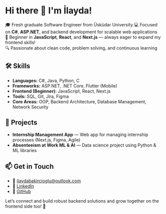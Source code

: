 # Hi there 👋 I'm İlayda!

🎓 Fresh graduate Software Engineer from Üsküdar University
💻 Focused on **C#**, **ASP.NET**, and backend development for scalable web applications  
🧩 Beginner in **JavaScript**, **React**, and **Next.js** — always eager to expand my frontend skills!  
🔍 Passionate about clean code, problem solving, and continuous learning

## 🛠️ Skills
- **Languages:** C#, Java, Python, C
- **Frameworks:** ASP.NET, .NET Core, Flutter (Mobile)
- **Frontend (Beginner):** JavaScript, React, Next.js
- **Tools:** SQL, Git, Jira, Figma
- **Core Areas:** OOP, Backend Architecture, Database Management, Network Security

## 📌 Projects
- **Internship Management App** — Web app for managing internship processes (Next.js, Figma, Agile)  
- **Absenteeism at Work ML & AI** — Data science project using Python & ML libraries

## 📫 Get in Touch
- 📧 [ilaydabakircioglu@outlook.com](mailto:ilaydabakircioglu@outlook.com)
- 💼 [LinkedIn](https://linkedin.com/in/ilaydabkrc)
- 🔗 [GitHub](https://github.com/ilaydabkrc)

Let’s connect and build robust backend solutions and grow together on the frontend side too! 🚀
